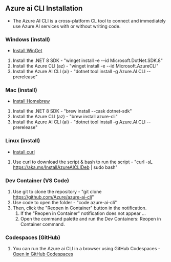 ## Azure ai CLI Installation
* The Azure AI CLI is a cross-platform CL tool to connect and immediately use Azure AI services with or without writing code.

### Windows (install)
  * <a href="https://learn.microsoft.com/en-us/windows/package-manager/winget/#install-winget">Install WinGet</a>
  1. Install the .NET 8 SDK - "winget install -e --id Microsoft.DotNet.SDK.8"
  1. Install the Azure CLI (az) - "winget install -e --id Microsoft.AzureCLI"
  1. Install the Azure AI CLI (ai) - "dotnet tool install -g Azure.AI.CLI --prerelease"

### Mac (install)
  * <a href ="https://brew.sh/">Install Homebrew</a> 
  1. Install the .NET 8 SDK - "brew install --cask dotnet-sdk"
  1. Install the Azure CLI (az) - "brew install azure-cli"
  1. Install the Azure AI CLI (ai) - "dotnet tool install -g Azure.AI.CLI --prerelease"

### Linux (install)
  * <a href="https://curl.se/download.html">Install curl</a>
  1. Use curl to download the script & bash to run the script - "curl -sL https://aka.ms/InstallAzureAICLIDeb | sudo bash"

### Dev Container (VS Code)
 1. Use git to clone the repository - "git clone https://github.com/Azure/azure-ai-cli"
 1. Use code to open the folder - "code azure-ai-cli"
 1. Then, click the "Reopen in Container" button in the notification.
    1. If the "Reopen in Container" notification does not appear ...
    1. Open the command palette and run the Dev Containers: Reopen in Container command.

### Codespaces (GitHub)
 1. You can run the Azure ai CLI in a browser using GitHub Codespaces - <a href="https://codespaces.new/Azure/azure-ai-cli?quickstart=1">Open in GitHub Codespaces</a>
